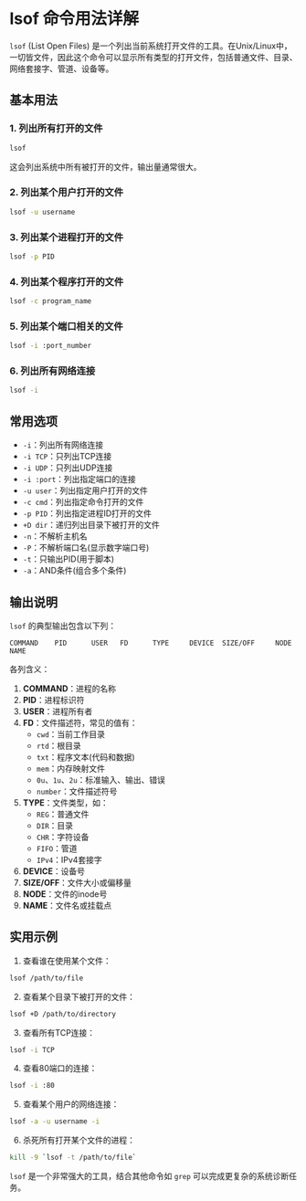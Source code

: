 # lsof 命令用法详解

`lsof` (List Open Files) 是一个列出当前系统打开文件的工具。在Unix/Linux中，一切皆文件，因此这个命令可以显示所有类型的打开文件，包括普通文件、目录、网络套接字、管道、设备等。

## 基本用法

### 1. 列出所有打开的文件
```bash
lsof
```
这会列出系统中所有被打开的文件，输出量通常很大。

### 2. 列出某个用户打开的文件
```bash
lsof -u username
```

### 3. 列出某个进程打开的文件
```bash
lsof -p PID
```

### 4. 列出某个程序打开的文件
```bash
lsof -c program_name
```

### 5. 列出某个端口相关的文件
```bash
lsof -i :port_number
```

### 6. 列出所有网络连接
```bash
lsof -i
```

## 常用选项

- `-i`：列出所有网络连接
- `-i TCP`：只列出TCP连接
- `-i UDP`：只列出UDP连接
- `-i :port`：列出指定端口的连接
- `-u user`：列出指定用户打开的文件
- `-c cmd`：列出指定命令打开的文件
- `-p PID`：列出指定进程ID打开的文件
- `+D dir`：递归列出目录下被打开的文件
- `-n`：不解析主机名
- `-P`：不解析端口名(显示数字端口号)
- `-t`：只输出PID(用于脚本)
- `-a`：AND条件(组合多个条件)

## 输出说明

`lsof` 的典型输出包含以下列：

```
COMMAND    PID      USER   FD      TYPE     DEVICE  SIZE/OFF     NODE NAME
```

各列含义：

1. **COMMAND**：进程的名称
2. **PID**：进程标识符
3. **USER**：进程所有者
4. **FD**：文件描述符，常见的值有：
   - `cwd`：当前工作目录
   - `rtd`：根目录
   - `txt`：程序文本(代码和数据)
   - `mem`：内存映射文件
   - `0u`、`1u`、`2u`：标准输入、输出、错误
   - `number`：文件描述符号
5. **TYPE**：文件类型，如：
   - `REG`：普通文件
   - `DIR`：目录
   - `CHR`：字符设备
   - `FIFO`：管道
   - `IPv4`：IPv4套接字
6. **DEVICE**：设备号
7. **SIZE/OFF**：文件大小或偏移量
8. **NODE**：文件的inode号
9. **NAME**：文件名或挂载点

## 实用示例

1. 查看谁在使用某个文件：
```bash
lsof /path/to/file
```

2. 查看某个目录下被打开的文件：
```bash
lsof +D /path/to/directory
```

3. 查看所有TCP连接：
```bash
lsof -i TCP
```

4. 查看80端口的连接：
```bash
lsof -i :80
```

5. 查看某个用户的网络连接：
```bash
lsof -a -u username -i
```

6. 杀死所有打开某个文件的进程：
```bash
kill -9 `lsof -t /path/to/file`
```

`lsof` 是一个非常强大的工具，结合其他命令如 `grep` 可以完成更复杂的系统诊断任务。
